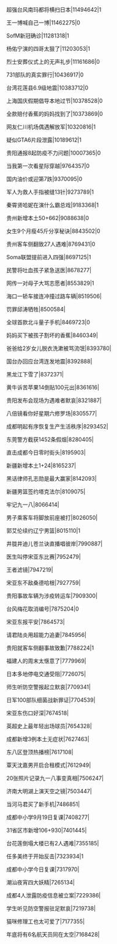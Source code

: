 超强台风南玛都将横扫日本|11494642|1

王一博喊自己一博|11462275|0

SofM新冠确诊|11281318|1

杨佑宁演的四哥太狠了|11203053|1

烈士安葬仪式上的无声礼步|11161686|0

731部队的真实罪行|10436917|0

台湾花莲县6.9级地震|10383712|0

上海国庆假期倡导本地过节|10378528|0

全款赔付香蕉的妈妈找到了|10373869|0

网友仁川机场偶遇解放军|10320816|1

疑似GTA6片段泄露|10189612|1

贵阳通报8起防疫不力问题|10007365|0

当我第一次看星际穿越|9764357|0

国内油价或迎第7跌|9370095|0

军人为救人手指被缝13针|9273789|1

秦霄贤哈妮在演什么霸总戏|9183368|1

贵州新增本土50+662|9088638|0

女生9个月瘦45斤分享秘诀|8843502|0

贵州客车侧翻致27人遇难|8769431|0

Soma联盟提前进入四强|8697125|1

民警将吐血孩子紧急送医|8678277|

网传一对母子大骂志愿者|8553829|1

海口一轿车接连冲撞过路车辆|8519506|

罚罪邱涛牺牲|8500584|

全球首款北斗量子手机|8469723|0

妈妈买下被孩子割坏的香蕉|8460349|

爸爸给2岁女儿脱衣洗漱被骂流氓|8393780|

国台办回应台湾连发地震|8392888|

黑龙江下雪了|8372371|

黄牛诉苦苹果14倒贴100元出|8361616|

贵阳发布会现场为遇难者默哀|8321887|

八倍镜看你好星期六修罗场|8305577|

成都明起有序恢复生产生活秩序|8293452|

东莞警方截获1452条假烟|8280405|

直击成都今日零时街头|8195903|

新疆新增本土1+24|8165237|

黑话律师孔志勋是最大赢家|8142093|

新疆男篮签约塔克法尔|8109075|

牢记九一八|8066414|

男子乘客车将脚放前座被打|8026050|

郭艾伦续约辽宁男篮|8015110|1

井胧井迪儿苍兰诀直播唱彼岸|7990887|

医生叫停宋亚东比赛|7952479|

王者滤镜|7947219|

宋亚东不敌桑德哈根|7927759|

贵阳事故车辆为涉疫转运车|7909300|

台风梅花取消编号|7875204|0

宋亚东报平安|7864573|

请君陆炎用超能力追妻|7845956|

贵阳就客车侧翻事故致歉|7788224|1

福建人的周末太惬意了|7779969|

日本多地停电交通受阻|7726075|

师生听防空警报起立默哀|7709341|

日军100部队细菌战新罪证|7704539|

宋亚东伤口好深|7674518|

英超史上最年轻出场球员|7654328|

成都新增3例本土无症状|7627463|

东八区登顶热播榜|7617108|

覃天沈嘉男开启合租模式|7612949|

20张照片记录九一八事变真相|7506247|

济南大明湖上演天空之镜|7503447|

当河马君买了新手机|7486851|

成都中小学9月19日复课|7408277|

31省区市新增106+930|7401445|

台花莲倒塌大楼已有2人遇难|7355185|

任多美终于开始反击|7323934|1

成都中小学今日复课|7317970|

潮汕夜宵四大妖精|7265134|

成都4人泄露防疫信息被立案|7229386|

学生听见防空警报驻足默哀|7219738|

猫咪修理工也太可爱了|7177355|

年底将有6名航天员同在太空|7168428|

